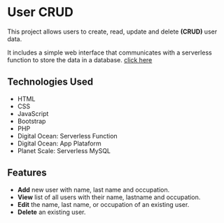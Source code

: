# User CRUD

This project allows users to create, read, update and delete **(CRUD)** user data.
 
It includes a simple web interface that communicates with a serverless function to store the data in a database. [click here](https://user.nicolasdelrosario.com/)


## Technologies Used

- HTML
- CSS
- JavaScript
- Bootstrap
- PHP
- Digital Ocean: Serverless Function
- Digital Ocean: App Plataform
- Planet Scale: Serverless MySQL

## Features

- **Add** new user with name, last name and occupation.
- **View** list of all users with their name, lastname and occupation.
- **Edit** the name, last name, or occupation of an existing user.
- **Delete** an existing user.

